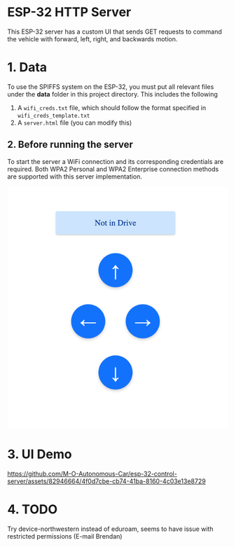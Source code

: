 # ESP-32 HTTP Server
This ESP-32 server has a custom UI that sends GET requests to command the vehicle with forward, left, right, and backwards motion.

# 1. Data
To use the SPIFFS system on the ESP-32, you must put all relevant files under the **data** folder in this project directory. This includes the following
1. A `wifi_creds.txt` file, which should follow the format specified in `wifi_creds_template.txt`
2. A `server.html` file (you can modify this)

## 2. Before running the server
To start the server a WiFi connection and its corresponding credentials are required. Both WPA2 Personal and WPA2 Enterprise connection methods are supported with this server implementation.

![Basic Drive Controls UI](ui.png "Basic Driver Controls UI")

# 3. UI Demo
https://github.com/M-O-Autonomous-Car/esp-32-control-server/assets/82946664/4f0d7cbe-cb74-41ba-8160-4c03e13e8729

# 4. TODO
Try device-northwestern instead of eduroam, seems to have issue with restricted permissions (E-mail Brendan)

